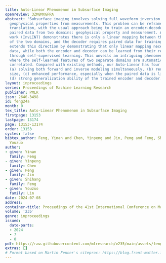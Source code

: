 ```yaml
---
title: Auto-Linear Phenomenon in Subsurface Imaging
openreview: 3ZM8MXGFRA
abstract: 'Subsurface imaging involves solving full waveform inversion (FWI) to predict
  geophysical properties from measurements. This problem can be reframed as an image-to-image
  translation, with the usual approach being to train an encoder-decoder network using
  paired data from two domains: geophysical property and measurement. A recent seminal
  work (InvLINT) demonstrates there is only a linear mapping between the latent spaces
  of the two domains, and the decoder requires paired data for training. This paper
  extends this direction by demonstrating that only linear mapping necessitates paired
  data, while both the encoder and decoder can be learned from their respective domains
  through self-supervised learning. This unveils an intriguing phenomenon (named Auto-Linear)
  where the self-learned features of two separate domains are automatically linearly
  correlated. Compared with existing methods, our Auto-Linear has four advantages:
  (a) solving both forward and inverse modeling simultaneously, (b) reducing model
  size, (c) enhanced performance, especially when the paired data is limited, and
  (d) strong generalization ability of the trained encoder and decoder.'
layout: inproceedings
series: Proceedings of Machine Learning Research
publisher: PMLR
issn: 2640-3498
id: feng24a
month: 0
tex_title: Auto-Linear Phenomenon in Subsurface Imaging
firstpage: 13153
lastpage: 13174
page: 13153-13174
order: 13153
cycles: false
bibtex_author: Feng, Yinan and Chen, Yinpeng and Jin, Peng and Feng, Shihang and Lin,
  Youzuo
author:
- given: Yinan
  family: Feng
- given: Yinpeng
  family: Chen
- given: Peng
  family: Jin
- given: Shihang
  family: Feng
- given: Youzuo
  family: Lin
date: 2024-07-08
address:
container-title: Proceedings of the 41st International Conference on Machine Learning
volume: '235'
genre: inproceedings
issued:
  date-parts:
  - 2024
  - 7
  - 8
pdf: https://raw.githubusercontent.com/mlresearch/v235/main/assets/feng24a/feng24a.pdf
extras: []
# Format based on Martin Fenner's citeproc: https://blog.front-matter.io/posts/citeproc-yaml-for-bibliographies/
---
```

